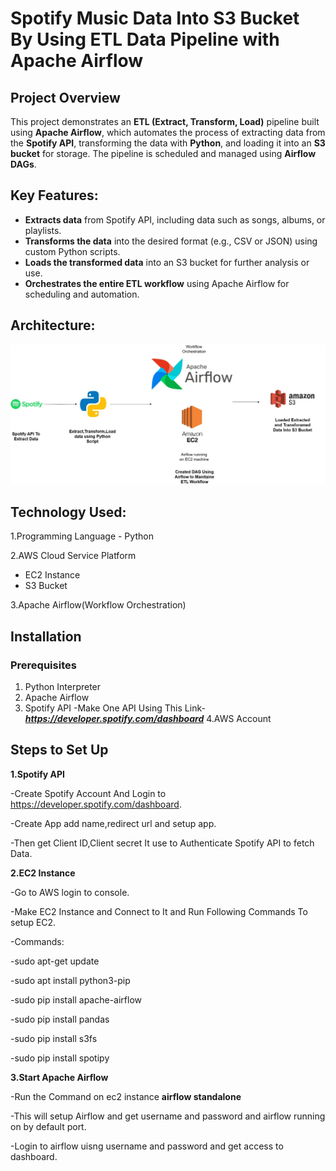 # Spotify Music Data Into S3 Bucket By Using ETL Data Pipeline with Apache Airflow
## Project Overview
This project demonstrates an **ETL (Extract, Transform, Load)** pipeline built using **Apache Airflow**, which automates the process of extracting data from the **Spotify API**, transforming the data with **Python**, and loading it into an **S3 bucket** for storage. The pipeline is scheduled and managed using **Airflow DAGs**.

## Key Features:
- **Extracts data** from Spotify API, including data such as songs, albums, or playlists.
- **Transforms the data** into the desired format (e.g., CSV or JSON) using custom Python scripts.
- **Loads the transformed data** into an S3 bucket for further analysis or use.
- **Orchestrates the entire ETL workflow** using Apache Airflow for scheduling and automation.

## Architecture:
![project architecture](ETL.jpg)

## Technology Used:
1.Programming Language - Python

2.AWS Cloud Service Platform
  - EC2 Instance
  - S3 Bucket

3.Apache Airflow(Workflow Orchestration)

## Installation

### Prerequisites
1. Python Interpreter
2. Apache Airflow 
3. Spotify API
   -Make One API Using This Link-***https://developer.spotify.com/dashboard***
4.AWS Account

## Steps to Set Up
**1.Spotify API**

-Create Spotify Account And Login to https://developer.spotify.com/dashboard.

-Create App add name,redirect url and setup app.

-Then get Client ID,Client secret It use to Authenticate Spotify API to fetch Data.

**2.EC2 Instance**

-Go to AWS login to console.

-Make EC2 Instance and Connect to It and Run Following Commands To setup EC2.

-Commands:

 -sudo apt-get update
 
 -sudo apt install python3-pip 
 
 -sudo pip install apache-airflow
 
 -sudo pip install pandas
 
 -sudo pip install s3fs
 
 -sudo pip install spotipy

 **3.Start Apache Airflow**

-Run the Command on ec2 instance **airflow standalone**

-This will setup Airflow and get username and password and airflow running on by default port.

-Login to airflow uisng username and password and get access to dashboard.

